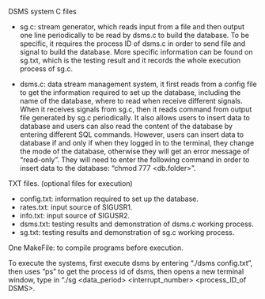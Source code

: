 DSMS system
C files
-	sg.c: stream generator, which reads input from a file and then output one line periodically to be 
  read by dsms.c to build the database. To be specific, it requires the process ID of dsms.c in order 
  to send file and signal to build the database. More specific information can be found on sg.txt, 
  which is the testing result and it records the whole execution process of sg.c.

-	dsms.c: data stream management system, it first reads from a config file to get the information required
  to set up the database, including the name of the database, where to read when receive different signals. 
  When it receives signals from sg.c, then it reads command from output file generated by sg.c periodically. 
  It also allows users to insert data to database and users can also read the content of the database by entering 
  different SQL commands. However, users can insert data to database if and only if when they logged in to the 
  terminal, they change the mode of the database, otherwise they will get an error message of “read-only”. 
  They will need to enter the following command in order to insert data to the database: “chmod 777 <db.folder>”.

TXT files. (optional files for execution)
-	config.txt: information required to set up the database.
-	rates.txt: input source of SIGUSR1.
-	info.txt: input source of SIGUSR2.
-	dsms.txt: testing results and demonstration of dsms.c working process.
-	sg.txt: testing results and demonstration of sg.c working process.

One MakeFile: to compile programs before execution.

To execute the systems, first execute dsms by entering “./dsms config.txt”, then uses “ps” to get the process 
  id of dsms, then opens a new terminal window, 
  type in “./sg <inputFile> <data_period> <outputFile> <interrupt_number> <process_ID_of DSMS>.

